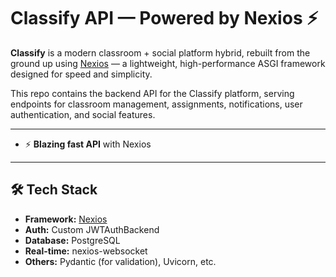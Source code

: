 # Classify API — Powered by Nexios ⚡

**Classify** is a modern classroom + social platform hybrid, rebuilt from the ground up using [Nexios](https://github.com/nexios-labs/Nexios) — a lightweight, high-performance ASGI framework designed for speed and simplicity.

This repo contains the backend API for the Classify platform, serving endpoints for classroom management, assignments, notifications, user authentication, and social features.

---


- ⚡ **Blazing fast API** with Nexios


---

## 🛠️ Tech Stack

- **Framework:** [Nexios](https://github.com/nexios-labs/Nexios)
- **Auth:** Custom JWTAuthBackend
- **Database:** PostgreSQL 
- **Real-time:** nexios-websocket
- **Others:** Pydantic (for validation), Uvicorn, etc.



